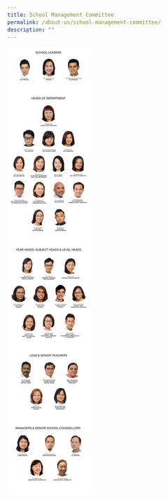 ```yaml
---
title: School Management Committee
permalink: /about-us/school-management-committee/
description: ""
---
```

![School Management Committee](/images/Aboutus/smc-fullsmc15decn.jpg)